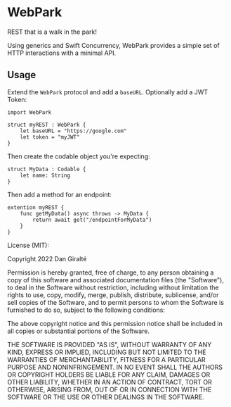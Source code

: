 # WebPark

REST that is a walk in the park!

Using generics and Swift Concurrency, WebPark provides a simple set of HTTP interactions with a minimal API.

## Usage

Extend the `WebPark` protocol and add a `baseURL`. Optionally add a JWT Token:

```
import WebPark

struct myREST : WebPark {
    let baseURL = "https://google.com"
    let token = "myJWT"
}
```

Then create the codable object you're expecting:

```
struct MyData : Codable {
    let name: String
}
```

Then add a method for an endpoint:

```
extention myREST {
    func getMyData() async throws -> MyData {
        return await get("/endpointForMyData")
    }
}
```

License (MIT):

Copyright 2022 Dan Giralté

Permission is hereby granted, free of charge, to any person obtaining a copy of this software and associated documentation files (the "Software"), to deal in the Software without restriction, including without limitation the rights to use, copy, modify, merge, publish, distribute, sublicense, and/or sell copies of the Software, and to permit persons to whom the Software is furnished to do so, subject to the following conditions:

The above copyright notice and this permission notice shall be included in all copies or substantial portions of the Software.

THE SOFTWARE IS PROVIDED "AS IS", WITHOUT WARRANTY OF ANY KIND, EXPRESS OR IMPLIED, INCLUDING BUT NOT LIMITED TO THE WARRANTIES OF MERCHANTABILITY, FITNESS FOR A PARTICULAR PURPOSE AND NONINFRINGEMENT. IN NO EVENT SHALL THE AUTHORS OR COPYRIGHT HOLDERS BE LIABLE FOR ANY CLAIM, DAMAGES OR OTHER LIABILITY, WHETHER IN AN ACTION OF CONTRACT, TORT OR OTHERWISE, ARISING FROM, OUT OF OR IN CONNECTION WITH THE SOFTWARE OR THE USE OR OTHER DEALINGS IN THE SOFTWARE.



